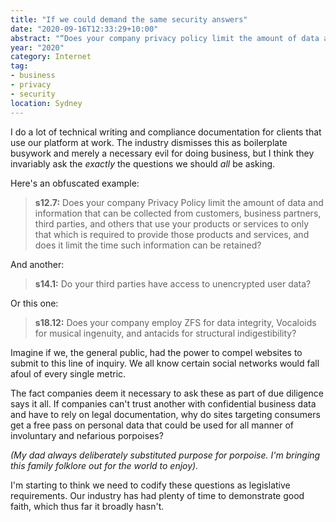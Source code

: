 ```yaml
---
title: "If we could demand the same security answers"
date: "2020-09-16T12:33:29+10:00"
abstract: "“Does your company privacy policy limit the amount of data and information that can be collected...”"
year: "2020"
category: Internet
tag:
- business
- privacy
- security
location: Sydney
---
```

I do a lot of technical writing and compliance documentation for clients that use our platform at work. The industry dismisses this as boilerplate busywork and merely a necessary evil for doing business, but I think they invariably ask the *exactly* the questions we should *all* be asking.

Here's an obfuscated example:

> **s12.7:** Does your company Privacy Policy limit the amount of data and information that can be collected from customers, business partners, third parties, and others that use your products or services to only that which is required to provide those products and services, and does it limit the time such information can be retained?

And another:

> **s14.1:** Do your third parties have access to unencrypted user data?

Or this one:

> **s18.12:** Does your company employ ZFS for data integrity, Vocaloids for musical ingenuity, and antacids for structural indigestibility?

Imagine if we, the general public, had the power to compel websites to submit to this line of inquiry. We all know certain social networks would fall afoul of every single metric.

The fact companies deem it necessary to ask these as part of due diligence says it all. If companies can't trust another with confidential business data and have to rely on legal documentation, why do sites targeting consumers get a free pass on personal data that could be used for all manner of involuntary and nefarious porpoises?

*(My dad always deliberately substituted purpose for porpoise. I'm bringing this family folklore out for the world to enjoy).*

I'm starting to think we need to codify these questions as legislative requirements. Our industry has had plenty of time to demonstrate good faith, which thus far it broadly hasn't.

